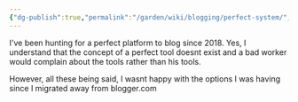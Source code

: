 ```yaml
---
{"dg-publish":true,"permalink":"/garden/wiki/blogging/perfect-system/","tags":["thoughts","seedling"],"noteIcon":1,"created":"2024-11-30T20:41:36.944+01:00","updated":"2024-11-30T23:30:29.770+01:00"}
---
```


I've been hunting for a perfect platform to blog since 2018. Yes, I understand that the concept of a perfect tool doesnt exist and a bad worker would complain about the tools rather than his tools.

However, all these being said, I wasnt happy with the options I was having since I migrated away from blogger.com

